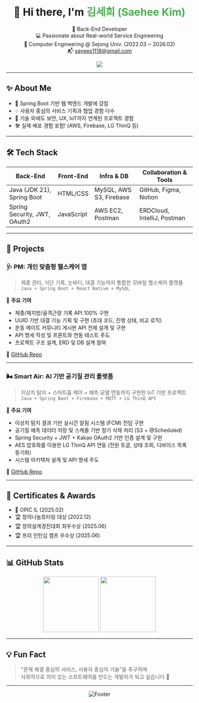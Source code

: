 
<div align="center">

<h1>👋 Hi there, I'm <span style="color:#4CAF50">김세희 (Saehee Kim)</span></h1>

<p>
  🌱 Back-End Developer <br>
  💻 Passionate about Real-world Service Engineering <br>
  📍 Computer Engineering @ Sejong Univ. (2022.03 ~ 2026.02) <br>
  📬 <a href="mailto:sayees1118@gmail.com">sayees1118@gmail.com</a>
</p>

<img src="https://capsule-render.vercel.app/api?type=waving&color=gradient&text=Welcome%20to%20Sehee's%20GitHub&height=200&fontSize=40&fontAlign=50&desc=Back-End%20Developer&descAlign=50&descSize=18" />

</div>

---

## ✨ About Me

- 🌿 Spring Boot 기반 웹 백엔드 개발에 강점
- 💡 사용자 중심의 서비스 기획과 협업 경험 다수
- 🧠 기술 외에도 보안, UX, IoT까지 연계된 프로젝트 경험
- 🛠 실제 배포 경험 포함! (AWS, Firebase, LG ThinQ 등)

---

## 🛠 Tech Stack

| Back-End                          | Front-End     | Infra & DB                     | Collaboration & Tools      |
|----------------------------------|---------------|--------------------------------|-----------------------------|
| Java (JDK 21), Spring Boot       | HTML/CSS      | MySQL, AWS S3, Firebase        | GitHub, Figma, Notion       |
| Spring Security, JWT, OAuth2     | JavaScript    | AWS EC2, Postman               | ERDCloud, IntelliJ, Postman |

---

## 📂 Projects

### 🩺 PM: 개인 맞춤형 헬스케어 앱
> 체중 관리, 식단 기록, 눈바디, 대결 기능까지 통합한 모바일 헬스케어 플랫폼  
> `Java + Spring Boot + React Native + MySQL`

📌 **주요 기여**
- 체중/체지방/골격근량 기록 API 100% 구현
- UUID 기반 대결 기능 기획 및 구현 (초대 코드, 진행 상태, 비교 로직)
- 운동 메이트 커뮤니티 게시판 API 전체 설계 및 구현
- API 명세 작성 및 프론트와 연동 테스트 주도
- 프로젝트 구조 설계, ERD 및 DB 설계 참여

🔗 [GitHub Repo](https://github.com/Personal-Manager-Web/PM-back)

---

### 🌬️ Smart Air: AI 기반 공기질 관리 플랫폼
> 이상치 탐지 + 스마트홈 제어 + 예측 모델 연동까지 구현한 IoT 기반 프로젝트  
> `Java + Spring Boot + Firebase + MQTT + LG ThinQ API`

📌 **주요 기여**
- 이상치 탐지 결과 기반 실시간 알림 시스템 (FCM) 전담 구현
- 공기질 예측 데이터 저장 및 스케줄 기반 정기 삭제 처리 (S3 + @Scheduled)
- Spring Security + JWT + Kakao OAuth2 기반 인증 설계 및 구현
- AES 암호화를 이용한 LG ThinQ API 연동 (전원 토글, 상태 조회, 디바이스 목록 동기화)
- 시스템 아키텍처 설계 및 API 명세 주도

🔗 [GitHub Repo](https://github.com/Smart-Air-App/BE)

---

## 🪪 Certificates & Awards

- 📜 OPIC IL (2025.02)
- 🏆 창의나눔튜터링 대상 (2022.12)
- 🏆 창의설계경진대회 최우수상 (2025.06)
- 🏆 프리 인턴십 캠프 우수상 (2025.06)

---

## 📊 GitHub Stats

<p align="center">
  <img src="https://github-readme-stats.vercel.app/api?username=saeeyes&show_icons=true&theme=tokyonight" height="150" />
  <img src="https://github-readme-stats.vercel.app/api/top-langs/?username=saeeyes&layout=compact&theme=radical&langs_count=6" height="150" />
</p>

---

## 💡 Fun Fact

> "문제 해결 중심의 서비스, 사용자 중심의 기술"을 추구하며  
> 사회적으로 의미 있는 소프트웨어를 만드는 개발자가 되고 싶습니다 🙌

---

<div align="center">

![Footer](https://capsule-render.vercel.app/api?type=waving&color=gradient&height=100&section=footer)

</div>
